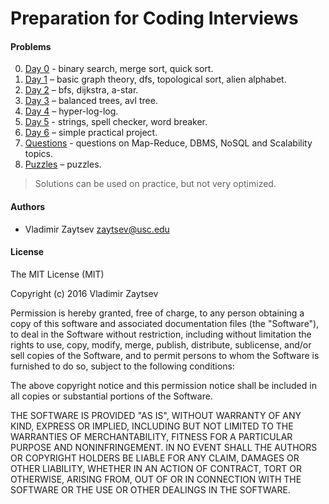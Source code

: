 # Preparation for Coding Interviews

#### Problems

0. [Day 0](./warmup) - binary search, merge sort, quick sort.
1. [Day 1](./day_1) – basic graph theory, dfs, topological sort, alien alphabet.
2. [Day 2](./day_2) – bfs, dijkstra, a-star.
3. [Day 3](./day_3) – balanced trees, avl tree.
4. [Day 4](./day_4) – hyper-log-log.
5. [Day 5](./day_5) - strings, spell checker, word breaker.
6. [Day 6](./day_6) – simple practical project.
7. [Questions](./questions.md) - questions on Map-Reduce, DBMS, NoSQL and Scalability topics.
8. [Puzzles](./puzzles) – puzzles.

> Solutions can be used on practice, but not very optimized.

#### Authors
* Vladimir Zaytsev <zaytsev@usc.edu>

#### License

The MIT License (MIT)

Copyright (c) 2016 Vladimir Zaytsev

Permission is hereby granted, free of charge, to any person obtaining a copy
of this software and associated documentation files (the "Software"), to deal
in the Software without restriction, including without limitation the rights
to use, copy, modify, merge, publish, distribute, sublicense, and/or sell
copies of the Software, and to permit persons to whom the Software is
furnished to do so, subject to the following conditions:

The above copyright notice and this permission notice shall be included in all
copies or substantial portions of the Software.

THE SOFTWARE IS PROVIDED "AS IS", WITHOUT WARRANTY OF ANY KIND, EXPRESS OR
IMPLIED, INCLUDING BUT NOT LIMITED TO THE WARRANTIES OF MERCHANTABILITY,
FITNESS FOR A PARTICULAR PURPOSE AND NONINFRINGEMENT. IN NO EVENT SHALL THE
AUTHORS OR COPYRIGHT HOLDERS BE LIABLE FOR ANY CLAIM, DAMAGES OR OTHER
LIABILITY, WHETHER IN AN ACTION OF CONTRACT, TORT OR OTHERWISE, ARISING FROM,
OUT OF OR IN CONNECTION WITH THE SOFTWARE OR THE USE OR OTHER DEALINGS IN THE
SOFTWARE.
